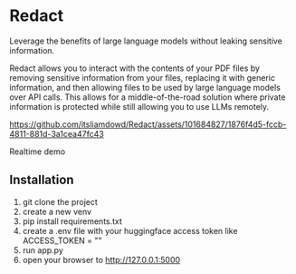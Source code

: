 # Redact
Leverage the benefits of large language models without leaking sensitive information.

Redact allows you to interact with the contents of your PDF files by removing sensitive information from your files, replacing it with generic information, and then allowing files to be used by large language models over API calls. This allows for a middle-of-the-road solution where private information is protected while still allowing you to use LLMs remotely.



https://github.com/itsliamdowd/Redact/assets/101684827/1876f4d5-fccb-4811-881d-3a1cea47fc43



Realtime demo

## Installation
1. git clone the project
2. create a new venv
3. pip install requirements.txt
4. create a .env file with your huggingface access token like ACCESS_TOKEN = ""
5. run app.py
6. open your browser to http://127.0.0.1:5000
